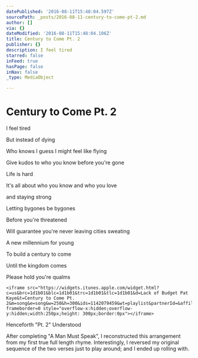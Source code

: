 ```yaml
---
datePublished: '2016-08-11T15:48:04.597Z'
sourcePath: _posts/2016-08-11-century-to-come-pt-2.md
author: []
via: {}
dateModified: '2016-08-11T15:48:04.106Z'
title: Century to Come Pt. 2
publisher: {}
description: I feel tired
starred: false
inFeed: true
hasPage: false
inNav: false
_type: MediaObject

---
```

# Century to Come Pt. 2

I feel tired

But instead of dying

Who knows I guess I might feel like flying

Give kudos to who you know before you're gone

Life is hard

It's all about who you know and who you love

and staying strong

Letting bygones be bygones

Before you're threatened

Will guarantee you're never leaving cities sweating

A new millennium for young

To build a century to come

Until the kingdom comes

Please hold you're qualms

    <iframe src="https://widgets.itunes.apple.com/widget.html?c=us&brc=1d1b01&blc=1d1b01&trc=1d1b01&tlc=1d1b01&d=Lack of Budget Pat Kaye&t=Century to Come Pt. 2&m=song&e=song&w=250&h=300&ids=1142079459&wt=playlist&partnerId=&affiliate_id=&at=&ct=" frameborder=0 style="overflow-x:hidden;overflow-y:hidden;width:250px;height: 300px;border:0px"></iframe>

Henceforth "Pt. 2" Understood

After completing "A Man Must Speak", I reconstructed this arrangement from my first true full length rhyme. Interestingly, I reversed my original sequence of the two verses just to play around; and I ended up rolling with.